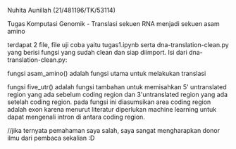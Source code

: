 Nuhita Aunillah (21/481196/TK/53114)

Tugas Komputasi Genomik - Translasi sekuen RNA menjadi sekuen asam amino

terdapat 2 file, file uji coba yaitu tugas1.ipynb serta dna-translation-clean.py yang berisi fungsi yang sudah clean dan siap diimport. 
Isi dari dna-translation-clean.py:

fungsi asam_amino() adalah fungsi utama untuk melakukan translasi

fungsi five_utr() adalah fungsi tambahan untuk memisahkan 5' untranslated region yang ada sebelum coding region dan 3'untranslated region yang ada setelah coding region. 
pada fungsi ini diasumsikan area coding region adalah exon karena menurut literatur diperlukan machine learning untuk dapat mengenali intron di antara coding region.

//jika ternyata pemahaman saya salah, saya sangat mengharapkan donor ilmu dari pembaca sekalian :D
